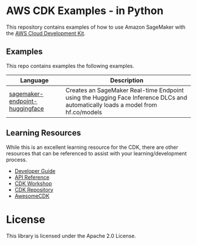 # AWS CDK Examples - in Python

This repository contains examples of how to use Amazon SageMaker with the [AWS Cloud Development
Kit](https://github.com/awslabs/aws-cdk).

## Examples
This repo contains examples the following examples. 

| Language                                                                            | Description                                                                                                                     |
| ----------------------------------------------------------------------------------- | ------------------------------------------------------------------------------------------------------------------------------- |
| [sagemaker-endpoint-huggingface](./real-time-endpoint-huggingface-hub/bin/index.ts) | Creates an SageMaker Real-time Endpoint using the Hugging Face Inference DLCs and automatically loads a model from hf.co/models |

## Learning Resources
While this is an excellent learning resource for the CDK, there are other resources that can be referenced to assist with your learning/development process.

- [Developer Guide](https://docs.aws.amazon.com/cdk/latest/guide/home.html)
- [API Reference](https://docs.aws.amazon.com/cdk/api/latest/docs/aws-construct-library.html)
- [CDK Workshop](https://cdkworkshop.com/)
- [CDK Repository](https://github.com/aws/aws-cdk)
- [AwesomeCDK](https://github.com/kolomied/awesome-cdk)

# License 

This library is licensed under the Apache 2.0 License.